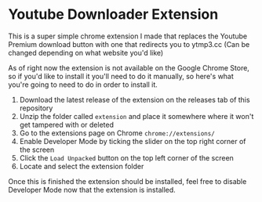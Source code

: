 # Youtube Downloader Extension

This is a super simple chrome extension I made that replaces the Youtube Premium download button with one that redirects you to ytmp3.cc (Can be changed depending on what website you'd like)

As of right now the extension is not available on the Google Chrome Store, so if you'd like to install it you'll need to do it manually, so here's what you're going to need to do in order to install it.

1.  Download the latest release of the extension on the releases tab of this repository
2.  Unzip the folder called `extension` and place it somewhere where it won't get tampered with or deleted
3.  Go to the extensions page on Chrome `chrome://extensions/`
4.  Enable Developer Mode by ticking the slider on the top right corner of the screen
5.  Click the `Load Unpacked` button on the top left corner of the screen
6.  Locate and select the extension folder

Once this is finished the extension should be installed, feel free to disable Developer Mode now that the extension is installed.
